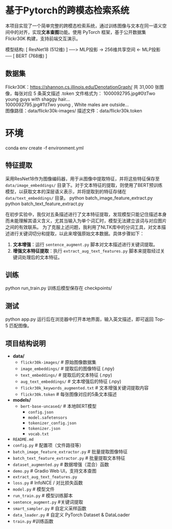# 基于Pytorch的跨模态检索系统

本项目实现了一个简单完整的跨模态检索系统，通过训练图像与文本在同一语义空间中的对齐，实现**文本查图**功能。使用 PyTorch 框架，基于公开数据集 Flickr30K 构建，支持前端交互演示。

模型结构:
[ ResNet18 (512维) ] ──> MLP投影 → 256维共享空间 ← MLP投影 ── [ BERT (768维) ]

## 数据集
 Flickr30K：https://shannon.cs.illinois.edu/DenotationGraph/
共 31,000 张图像，每张对应 5 条英文描述
.token 文件格式为：
1000092795.jpg#0\tTwo young guys with shaggy hair...    
1000092795.jpg#1\tTwo young , White males are outside...  
图像路径：data/flickr30k-images/
描述文件：data/flickr30k.token

# 环境
conda env create -f environment.yml

## 特征提取
采用ResNet18作为图像编码器，用于从图像中提取特征，并将这些特征保存至 `data/image_embeddings/` 目录下。对于文本特征的提取，则使用了BERT预训练模型，以获取文本的深层语义表示，并将提取到的特征存储在 `data/text_embeddings/` 目录。
python batch_image_feature_extract.py  
python batch_text_feature_extract.py  

在初步实验中，我仅对五条描述进行了文本特征提取，发现模型只能记住描述本身而未能理解其语义含义，尤其当输入为单个词汇时，模型无法建立该词与对应图片之间的有效联系。
为了克服上述问题，我利用了NLTK库中的分词工具，对文本描述进行关键词切分和提取，以此来增强原始文本数据。具体步骤如下：
1. **文本增强**：运行 `sentence_augment.py` 脚本对文本描述进行关键词提取。
2. **增强文本特征提取**：执行 `extract_aug_text_features.py` 脚本来提取经过关键词处理后的文本特征。 
## 训练
python run_train.py
训练后模型保存在 checkpoints/
## 测试
python app.py
运行后在浏览器中打开本地界面，输入英文描述，即可返回 Top-5 匹配图像。
## 项目结构说明
- **data/**
  - `flickr30k-images/`              # 原始图像数据集
  - `image_embeddings/`             # 提取后的图像特征 (.npy)
  - `text_embeddings/`              # 提取后的文本特征 (.npy)
  - `aug_text_embeddings/`          # 文本增强后的特征 (.npy)
  - `flickr30k_keywords_augmented.txt` # 文本增强关键词提取内容
  - `flickr30k.token`               # 每张图像对应的5条文本描述
- **models/**
  - `bert-base-uncased/`            # 本地BERT模型
    - `config.json`
    - `model.safetensors`
    - `tokenizer_config.json`
    - `tokenizer.json`
    - `vocab.txt`
- `README.md`
- `config.py`         # 配置项（文件路径等）
- `batch_image_feature_extractor.py`    # 批量提取图像特征
- `batch_text_feature_extractor.py`    # 批量提取文本特征
- `dataset_augmented.py`   # 数据增强（混合）函数
- `demo.py`    # Gradio Web UI，支持文本查图
- `extract_aug_text_features.py`
- `loss.py`     # InfoNCE / 对比损失函数
- `model.py`    # 模型文件
- `run_train.py` # 模型训练脚本
- `sentence_augment.py`  #关键词提取
- `smart_sampler.py`  # 自定义采样函数
- `data_loader.py`      # 自定义 PyTorch Dataset & DataLoader
- `train.py`          #训练函数
